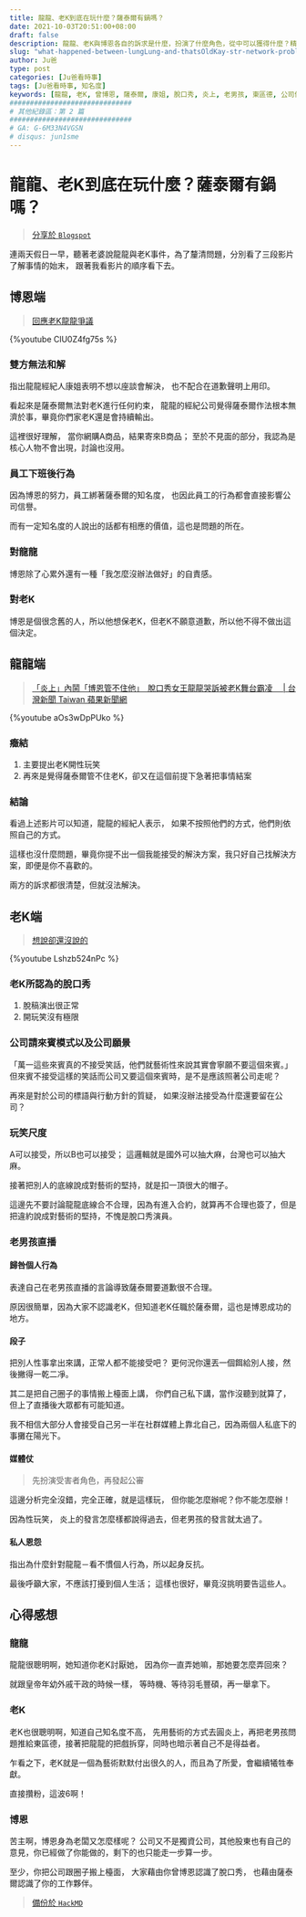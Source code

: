 ```yaml
---
title: 龍龍、老K到底在玩什麼？薩泰爾有鍋嗎？
date: 2021-10-03T20:51:00+08:00
draft: false
description: 龍龍、老K與博恩各自的訴求是什麼，扮演了什麼角色，從中可以獲得什麼？精闢的切入各個角度剖析。
slug: "what-happened-between-lungLung-and-thatsOldKay-str-network-problem"
author: Ju爸
type: post
categories: [Ju爸看時事]
tags: [Ju爸看時事, 知名度]
keywords: [龍龍, 老K, 曾博恩, 薩泰爾, 康姐, 脫口秀, 炎上, 老男孩, 東區德, 公司信譽, 知名度, 道歉聲明, 座談會, 脫稿演出, 外戚干政, 得益者, 犧牲奉獻, 持續輸出, 不願意道歉, 念舊, 性玩笑, 性事, 檯面上, 陽光下, 公審, 沒有極限, 扣帽子, 心累, 我怎麼沒辦法做好]
##############################
# 其他紀錄區：第 2 篇
##############################
# GA: G-6M33N4VGSN
# disqus: jun1sme
---
```


# 龍龍、老K到底在玩什麼？薩泰爾有鍋嗎？
> [分享於 `Blogspot`](https://jun1sme.blogspot.com/2021/10/what-happened-between-lungLung-and-thatsOldKay-str-network-problem.html)

連兩天假日一早，聽著老婆說龍龍與老K事件，為了釐清問題，分別看了三段影片了解事情的始末，
跟著我看影片的順序看下去。

## 博恩端
> [回應老K龍龍爭議](https://youtu.be/ClU0Z4fg75s)

{%youtube ClU0Z4fg75s %}

### 雙方無法和解
指出龍龍經紀人康姐表明不想以座談會解決，
也不配合在道歉聲明上用印。

看起來是薩泰爾無法對老K進行任何約束，
龍龍的經紀公司覺得薩泰爾作法根本無濟於事，畢竟你們家老K還是會持續輸出。

這裡很好理解，
當你網購A商品，結果寄來B商品；
至於不見面的部分，我認為是核心人物不會出現，討論也沒用。

### 員工下班後行為
因為博恩的努力，員工綁著薩泰爾的知名度，
也因此員工的行為都會直接影響公司信譽。

而有一定知名度的人說出的話都有相應的價值，這也是問題的所在。

### 對龍龍
博恩除了心累外還有一種「我怎麼沒辦法做好」的自責感。

### 對老K
博恩是個很念舊的人，所以他想保老K，但老K不願意道歉，所以他不得不做出這個決定。

## 龍龍端
>[「炎上」內鬨「博恩管不住他」　脫口秀女王龍龍哭訴被老K舞台霸凌　 | 台灣新聞 Taiwan 蘋果新聞網](https://youtu.be/aOs3wDpPUko)

{%youtube aOs3wDpPUko %}

### 癥結
1. 主要提出老K開性玩笑
2. 再來是覺得薩泰爾管不住老K，卻又在這個前提下急著把事情結案

### 結論
看過上述影片可以知道，龍龍的經紀人表示，
如果不按照他們的方式，他們則依照自己的方式。

這樣也沒什麼問題，畢竟你提不出一個我能接受的解決方案，我只好自己找解決方案，即便是你不喜歡的。

兩方的訴求都很清楚，但就沒法解決。

## 老K端
> [想說卻還沒說的](https://youtu.be/Lshzb524nPc)

{%youtube Lshzb524nPc %}

### 老K所認為的脫口秀
1. 脫稿演出很正常
2. 開玩笑沒有極限

### 公司請來賓模式以及公司願景 
「萬一這些來賓真的不接受笑話，他們就藝術性來說其實會寧願不要這個來賓。」
但來賓不接受這樣的笑話而公司又要這個來賓時，是不是應該照著公司走呢？

再來是對於公司的標語與行動方針的質疑，
如果沒辦法接受為什麼還要留在公司？

### 玩笑尺度
A可以接受，所以B也可以接受；
這邏輯就是國外可以抽大麻，台灣也可以抽大麻。

接著把別人的底線說成對藝術的堅持，就是扣一頂很大的帽子。

這邊先不要討論龍龍底線合不合理，因為有進入合約，就算再不合理也簽了，但是把違約說成對藝術的堅持，不愧是脫口秀演員。

### 老男孩直播
#### 歸咎個人行為
表達自己在老男孩直播的言論導致薩泰爾要道歉很不合理。

原因很簡單，因為大家不認識老K，但知道老K任職於薩泰爾，這也是博恩成功的地方。

#### 段子
把別人性事拿出來講，正常人都不能接受吧？
更何況你還丟一個餌給別人接，然後撇得一乾二凈。

其二是把自己圈子的事情搬上檯面上講，
你們自己私下講，當作沒聽到就算了，但上了直播後大眾都有可能知道。

我不相信大部分人會接受自己另一半在社群媒體上靠北自己，因為兩個人私底下的事攤在陽光下。

#### 媒體仗
> 先扮演受害者角色，再發起公審

這邊分析完全沒錯，完全正確，就是這樣玩，
但你能怎麼辦呢？你不能怎麼辦！

因為性玩笑，
炎上的發言怎麼樣都說得過去，但老男孩的發言就太過了。

#### 私人恩怨
指出為什麼針對龍龍－看不慣個人行為，所以起身反抗。

最後呼籲大家，不應該打擾到個人生活；
這樣也很好，畢竟沒挑明要告這些人。

## 心得感想
### 龍龍
龍龍很聰明啊，她知道你老K討厭她，
因為你一直弄她嘛，那她要怎麼弄回來？

就跟皇帝年幼外戚干政的時候一樣，
等時機、等待羽毛豐碩，再一舉拿下。

### 老K
老K也很聰明啊，知道自己知名度不高，
先用藝術的方式去圓炎上，再把老男孩問題推給東區德，接著把龍龍的把戲拆穿，同時也暗示著自己不是得益者。

乍看之下，老K就是一個為藝術默默付出很久的人，而且為了所愛，會繼續犧牲奉獻。

直接攢粉，這波6啊！

### 博恩
苦主啊，博恩身為老闆又怎麼樣呢？
公司又不是獨資公司，其他股東也有自己的意見，你已經做了你能做的，剩下的也只能走一步算一步。

至少，你把公司跟圈子搬上檯面，
大家藉由你曾博恩認識了脫口秀，
也藉由薩泰爾認識了你的工作夥伴。

> [備份於 `HackMD`](https://hackmd.io/@Jun1sMe/H1ExORpQF)
<!--

# 文宣
龍龍和老K之間到底在吵什麼？
➖
寫完怎麼感覺像是遊戲評論。
➖
-->